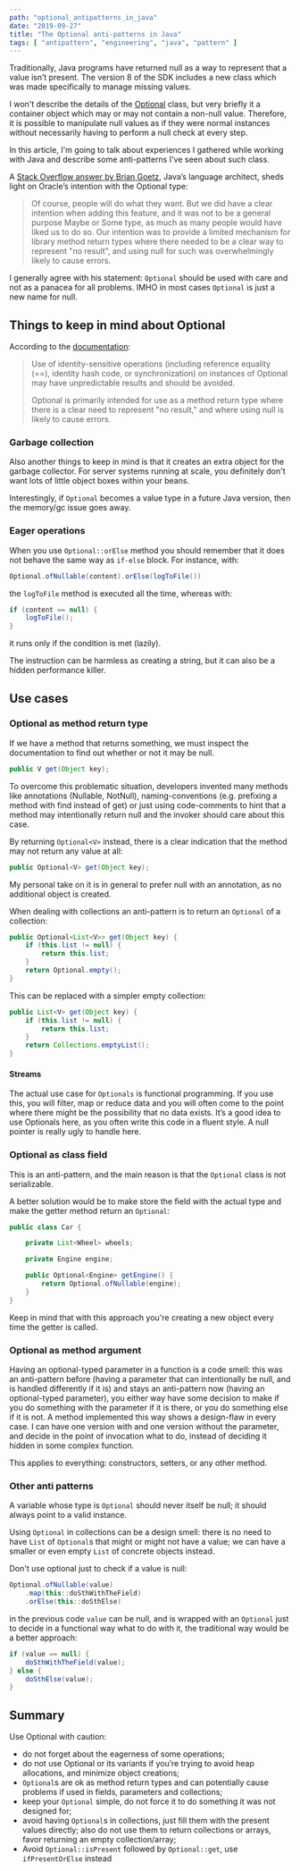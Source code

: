 ```yaml
---
path: "optional_antipatterns_in_java"
date: "2019-09-27"
title: "The Optional anti-patterns in Java"
tags: [ "antipattern", "engineering", "java", "pattern" ]
---
```


Traditionally, Java programs have returned null as a way to represent that a value isn’t present. The version 8 of the SDK includes a new class which was made specifically to manage missing values.

I won't describe the details of the [Optional](https://docs.oracle.com/javase/8/docs/api/java/util/Optional.html) class, but very briefly it a container object which may or may not contain a non-null value. Therefore, it is possible to manipulate null values as if they were normal instances without necessarily having to perform a null check at every step.

In this article, I'm going to talk about experiences I gathered while working with Java and describe some anti-patterns I've seen about such class.

<!-- intro_end -->

A [Stack Overflow answer by Brian Goetz](http://stackoverflow.com/a/26328555/547365), Java’s language architect, sheds light on Oracle’s intention with the Optional type:

> Of course, people will do what they want. But we did have a clear intention when adding this feature, and it was not to be a general purpose Maybe or Some type, as much as many people would have liked us to do so. Our intention was to provide a limited mechanism for library method return types where there needed to be a clear way to represent "no result", and using null for such was overwhelmingly likely to cause errors.

I generally agree with his statement: `Optional` should be used with care and not as a panacea for all problems. IMHO in most cases `Optional` is just a new name for null.

## Things to keep in mind about Optional

According to the [documentation](https://docs.oracle.com/en/java/javase/12/docs/api/java.base/java/util/Optional.html):

> Use of identity-sensitive operations (including reference equality (==), identity hash code, or synchronization) on instances of Optional may have unpredictable results and should be avoided.
>
> Optional is primarily intended for use as a method return type where there is a clear need to represent "no result," and where using null is likely to cause errors.

### Garbage collection

Also another things to keep in mind is that it creates an extra object for the garbage collector. For server systems running at scale, you definitely don't want lots of little object boxes within your beans.

Interestingly, if `Optional` becomes a value type in a future Java version, then the memory/gc issue goes away.

### Eager operations

When you use `Optional::orElse` method you should remember that it does not behave the same way as `if-else` block. For instance, with:

```java
Optional.ofNullable(content).orElse(logToFile())
```

the `logToFile` method is executed all the time, whereas with:

```java
if (content == null) {
    logToFile();
}
```

it runs only if the condition is met (lazily).

The instruction can be harmless as creating a string, but it can also be a hidden performance killer.

## Use cases

### Optional as method return type

If we have a method that returns something, we must inspect the documentation to find out whether or not it may be null.

```java
public V get(Object key);
```

To overcome this problematic situation, developers invented many methods like annotations (Nullable, NotNull), naming-conventions (e.g. prefixing a method with find instead of get) or just using code-comments to hint that a method may intentionally return null and the invoker should care about this case.

By returning `Optional<V>` instead, there is a clear indication that the method may not return any value at all:

```java
public Optional<V> get(Object key);
```

My personal take on it is in general to prefer null with an annotation, as no additional object is created.

When dealing with collections an anti-pattern is to return an `Optional` of a collection:

```java
public Optional<List<V>> get(Object key) {
    if (this.list != null) {
        return this.list;
    }
    return Optional.empty();
}
```

This can be replaced with a simpler empty collection:

```java
public List<V> get(Object key) {
    if (this.list != null) {
        return this.list;
    }
    return Collections.emptyList();
}
```

#### Streams

The actual use case for `Optionals` is functional programming. If you use this, you will filter, map or reduce data and you will often come to the point where there might be the possibility that no data exists. It’s a good idea to use Optionals here, as you often write this code in a fluent style. A null pointer is really ugly to handle here.

### Optional as class field

This is an anti-pattern, and the main reason is that the `Optional` class is not serializable.

A better solution would be to make store the field with the actual type and make the getter method return an `Optional`:

```java
public class Car {

    private List<Wheel> wheels;

    private Engine engine;

    public Optional<Engine> getEngine() {
        return Optional.ofNullable(engine);
    }
}
```

Keep in mind that with this approach you're creating a new object every time the getter is called.

### Optional as method argument

Having an optional-typed parameter in a function is a code smell: this was an anti-pattern before (having a parameter that can intentionally be null, and is handled differently if it is) and stays an anti-pattern now (having an optional-typed parameter), you either way have some decision to make if you do something with the parameter if it is there, or you do something else if it is not. A method implemented this way shows a design-flaw in every case. I can have one version with and one version without the parameter, and decide in the point of invocation what to do, instead of deciding it hidden in some complex function.

This applies to everything: constructors, setters, or any other method.

### Other anti patterns

A variable whose type is `Optional` should never itself be null; it should always point to a valid instance.

Using `Optional` in collections can be a design smell: there is no need to have `List` of `Optional`s that might or might not have a value; we can have a smaller or even empty `List` of concrete objects instead.

Don't use optional just to check if a value is null:

```java
Optional.ofNullable(value)
    .map(this::doSthWithTheField)
    .orElse(this::doSthElse)
```

in the previous code `value` can be null, and is wrapped with an `Optional` just to decide in a functional way what to do with it, the traditional way would be a better approach:

```java
if (value == null) {
    doSthWithTheField(value);
} else {
    doSthElse(value);
}
```

## Summary

Use Optional with caution:

* do not forget about the eagerness of some operations;
* do not use Optional or its variants if you’re trying to avoid heap allocations, and minimize object creations;
* `Optional`s are ok as method return types and can potentially cause problems if used in fields, parameters and collections;
* keep your `Optional` simple, do not force it to do something it was not designed for;
* avoid having `Optional`s in collections, just fill them with the present values directly; also do not use them to return collections or arrays, favor returning an empty collection/array;
* Avoid `Optional::isPresent` followed by `Optional::get`, use `ifPresentOrElse` instead
